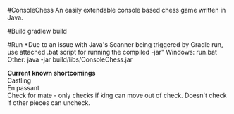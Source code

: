 #ConsoleChess
An easily extendable console based chess game written in Java.

#Build
gradlew build

#Run
*Due to an issue with Java's Scanner being triggered by Gradle run, use attached .bat script for running the compiled -jar"
Windows: run.bat
Other: java -jar build/libs/ConsoleChess.jar

**Current known shortcomings**  
Castling  
En passant  
Check for mate - only checks if king can move out of check. Doesn't check if other pieces can uncheck.
